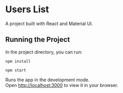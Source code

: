 # Users List
A project built with React and Material UI.

## Running the Project
In the project directory, you can run:

`npm install`

`npm start`

Runs the app in the development mode.\
Open [http://localhost:3000](http://localhost:3000) to view it in your browser.
